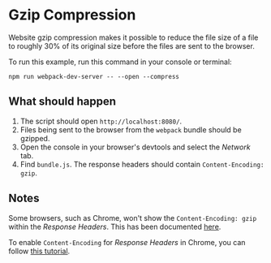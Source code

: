 # Gzip Compression

Website gzip compression makes it possible to reduce the file size of a file
to roughly 30% of its original size before the files are sent to the browser.

To run this example, run this command in your console or terminal:

```console
npm run webpack-dev-server -- --open --compress
```

## What should happen

1. The script should open `http://localhost:8080/`.
2. Files being sent to the browser from the `webpack` bundle should be gzipped.
3. Open the console in your browser's devtools and select the _Network_ tab.
4. Find `bundle.js`. The response headers should contain `Content-Encoding: gzip`.

## Notes

Some browsers, such as Chrome, won't show the `Content-Encoding: gzip` within
the _Response Headers_. This has been documented [here](https://github.com/expressjs/compression/issues/96).

To enable `Content-Encoding` for _Response Headers_ in Chrome, you can follow
[this tutorial](https://www.youtube.com/watch?v=47R6uv0RKCk).

